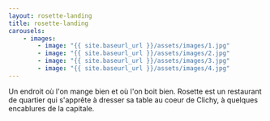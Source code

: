 ```yaml
---
layout: rosette-landing
title: rosette-landing
carousels:
    - images:
        - image: "{{ site.baseurl_url }}/assets/images/1.jpg"
        - image: "{{ site.baseurl_url }}/assets/images/2.jpg"
        - image: "{{ site.baseurl_url }}/assets/images/3.jpg"
        - image: "{{ site.baseurl_url }}/assets/images/4.jpg"
---
```

Un endroit où l'on mange bien et où l'on boit bien. Rosette est un restaurant de quartier qui s'apprête à dresser sa table au coeur de Clichy, à quelques encablures de la capitale.